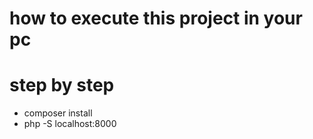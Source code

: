 <h1>how to execute this project in your pc</h1>

# step by step

<ul>
<li> composer install </li>
<li> php -S localhost:8000</li>
</ul>